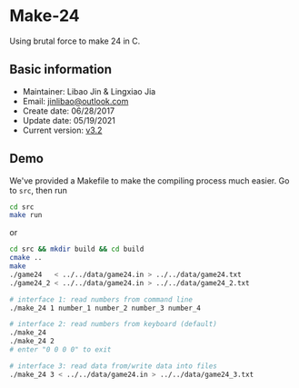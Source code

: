 # Make-24

Using brutal force to make 24 in C.

## Basic information

* Maintainer: Libao Jin & Lingxiao Jia
* Email: [jinlibao@outlook.com](mailto:jinlibao@outlook.com?subject=[GitHub]%20Make-24)
* Create date: 06/28/2017
* Update date: 05/19/2021
* Current version: [v3.2](https://github.com/jinlibao/Make-24/tree/v3.2)

## Demo

We've provided a Makefile to make the compiling process much easier. Go to `src`, then run

```bash
cd src
make run
```

or

```bash
cd src && mkdir build && cd build
cmake ..
make
./game24   < ../../data/game24.in > ../../data/game24.txt
./game24_2 < ../../data/game24.in > ../../data/game24_2.txt

# interface 1: read numbers from command line
./make_24 1 number_1 number_2 number_3 number_4

# interface 2: read numbers from keyboard (default)
./make_24
./make_24 2
# enter "0 0 0 0" to exit

# interface 3: read data from/write data into files
./make_24 3 < ../../data/game24.in > ../../data/game24_3.txt
```
